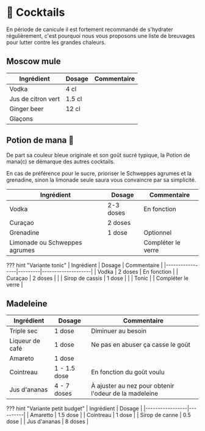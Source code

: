 # 🍹 Cocktails

En période de canicule il est fortement recommandé de s'hydrater régulièrement, c'est pourquoi nous vous proposons une liste de breuvages pour lutter contre les grandes chaleurs.

## Moscow mule

| Ingrédient         | Dosage | Commentaire |
|--------------------|--------|-------------|
| Vodka              | 4 cl   |             |
| Jus de citron vert | 1.5 cl |             |
| Ginger beer        | 12 cl  |             |
| Glaçons            |        |             |

## Potion de mana 🥷

De part sa couleur bleue originale et son goût sucré typique, la Potion de mana(c) se démarque des autres cocktails.

En cas de préférence pour le sucre, prioriser le Schweppes agrumes et la grenadine, sinon la limonade seule saura vous convaincre par sa simplicité.

| Ingrédient                    | Dosage    | Commentaire        |
|-------------------------------|-----------|--------------------|
| Vodka                         | 2-3 doses | En fonction        |
| Curaçao                       | 2 doses   |                    |
| Grenadine                     | 1 dose    | Optionnel          |
| Limonade ou Schweppes agrumes |           | Compléter le verre |

??? hint "Variante tonic"
    | Ingrédient      | Dosage  | Commentaire        |
    |-----------------|---------|--------------------|
    | Vodka           | 2 doses | En fonction        |
    | Curaçao         | 2 doses |                    |
    | Sirop de cassis | 1 dose  |                    |
    | Tonic           |         | Compléter le verre |

## Madeleine

| Ingrédient      | Dosage       | Commentaire                                           |
|-----------------|--------------|-------------------------------------------------------|
| Triple sec      | 1 dose       | Diminuer au besoin                                    |
| Liqueur de café | 1 dose       | Ne pas en abuser ça casse le goût                     |
| Amareto         | 1 dose       |                                                       |
| Cointreau       | 1 - 1.5 dose | En fonction du goût voulu                             |
| Jus d'ananas    | 4 - 7 doses  | À ajuster au nez pour obtenir l'odeur de la madeleine |

??? hint "Variante petit budget"
    | Ingrédient      |  Dosage  |
    |-----------------|----------|
    | Amaretto        | 1.5 dose |
    | Cointreau       |  1 dose  | 
    | Sirop de canne  | 0.5 dose |
    | Jus d'ananas    | 8 doses  |








